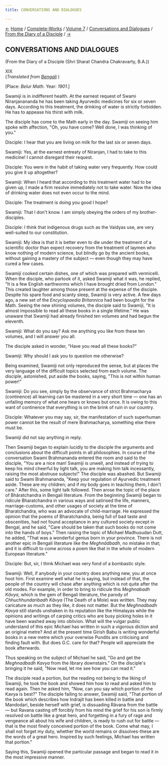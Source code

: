 ```yaml
---
title: CONVERSATIONS AND DIALOGUES

---
```

<div>

[←](scc_xviii.htm) [Home](../../../../index.htm) /
[Complete-Works](../../../complete_works.htm) / [Volume
7](../../volume_7_contents.htm) / [Conversations and
Dialogues](../conversations_and_dialogues_contents.htm) / [From the
Diary of a Disciple](from_the_diary_of_a_disciple_contents.htm)
/ [→](scc_xx.htm)

  

## CONVERSATIONS AND DIALOGUES

(From the Diary of a Disciple (Shri Sharat Chandra Chakravarty, B.A.))

XIX  
(*Translated from [Bengali](swami_shishya_36e7_19.pdf)* )

\[Place: *Belur Math*. Year: *1901*.\]

Swamiji is in indifferent health. At the earnest request of Swami
Niranjanananda he has been taking Ayurvedic medicines for six or seven
days. According to this treatment, the drinking of water is strictly
forbidden. He has to appease his thirst with milk.

The disciple has come to the Math early in the day. Swamiji on seeing
him spoke with affection, "Oh, you have come? Well done, I was thinking
of you."

Disciple: I hear that you are living on milk for the last six or seven
days.

Swamiji: Yes, at the earnest entreaty of Niranjan, I had to take to this
medicine! I cannot disregard their request.

Disciple: You were in the habit of taking water very frequently. How
could you give it up altogether?

Swamiji: When I heard that according to this treatment water had to be
given up, I made a firm resolve immediately not to take water. Now the
idea of drinking water does not even occur to the mind.

Disciple: The treatment is doing you good I hope?

Swamiji: That I don't know. I am simply obeying the orders of my
brother-disciples.

Disciple: I think that indigenous drugs such as the Vaidyas use, are
very well-suited to our constitution.

Swamiji: My idea is that it is better even to die under the treatment of
a scientific doctor than expect recovery from the treatment of laymen
who know nothing of modern science, but blindly go by the ancient books,
without gaining a mastery of the subject — even though they may have
cured a few cases.

Swamiji cooked certain dishes, one of which was prepared with
vermicelli. When the disciple, who partook of it, asked Swamiji what it
was, he replied, "It is a few English earthworms which I have brought
dried from London." This created laughter among those present at the
expense of the disciple. Despite his spare food and scanty sleep,
Swamiji is very active. A few days ago, a new set of the *Encyclopaedia
Britannica* had been bought for the Math. Seeing the new shining
volumes, the disciple said to Swamiji, "It is almost impossible to read
all these books in a single lifetime." He was unaware that Swamiji had
already finished ten volumes and had begun the eleventh.

Swamiji: What do you say? Ask me anything you like from these ten
volumes, and I will answer you all.

The disciple asked in wonder, "Have you read all these books?"

Swamiji: Why should I ask you to question me otherwise?

Being examined, Swamiji not only reproduced the sense, but at places the
very language of the difficult topics selected from each volume. The
disciple, astonished, put aside the books, saying, "This is not within
human power!"

Swamiji: Do you see, simply by the observance of strict Brahmacharya
(continence) all learning can be mastered in a very short time — one has
an unfailing memory of what one hears or knows but once. It is owing to
this want of continence that everything is on the brink of ruin in our
country.

Disciple: Whatever you may say, sir, the manifestation of such
superhuman power cannot be the result of mere Brahmacharya, something
else there must be.

Swamiji did not say anything in reply.

Then Swamiji began to explain lucidly to the disciple the arguments and
conclusions about the difficult points in all philosophies. In course of
the conversation Swami Brahmananda entered the room and said to the
disciple, "You are a nice man! Swamiji is unwell, and instead of trying
to keep his mind cheerful by light talk, you are making him talk
incessantly, raising the most abstruse subjects!" The disciple was
abashed. But Swamiji said to Swami Brahmananda, "Keep your regulation of
Ayurvedic treatment aside. These are my children; and if my body goes in
teaching them, I don't care." After this, some light talk followed. Then
arose the topic of the place of Bhâratchandra in Bengali literature.
From the beginning Swamiji began to ridicule Bharatchandra in various
ways and satirised the life, manners, marriage-customs, and other usages
of society at the time of Bharatchandra, who was an advocate of
child-marriage. He expressed the opinion that the poems of
Bharatchandra, being full of bad taste and obscenities, had not found
acceptance in any cultured society except in Bengal, and he said, "Care
should be taken that such books do not come into the hands of boys."
Then raising the topic of Michael Madhusudan Dutt, he added, "That was a
wonderful genius born in your province. There is not another epic in
Bengali literature like the *Meghnâdbadh*, no mistake in that; and it is
difficult to come across a poem like that in the whole of modern
European literature."

Disciple: But, sir, I think Michael was very fond of a bombastic style.

Swamiji: Well, if anybody in your country does anything new, you at once
hoot him. First examine well what he is saying, but instead of that, the
people of the country will chase after anything which is not quite after
the old modes. For example, in order to bring to ridicule this
*Meghnabadh Kâvya*, which is the gem of Bengali literature, the parody
of *Chhuchhundaribadh Kâvya* (The Death of a Mole) was written. They may
caricature as much as they like, it does not matter. But the
*Meghnadbadh Kavya* still stands unshaken in its reputation like the
Himalayas while the opinions and writings of carping critics who are
busy picking holes in it have been washed away into oblivion. What will
the vulgar public understand of this epic Michael has written in such a
vigorous diction and an original metre? And at the present time Girish
Babu is writing wonderful books in a new metre which your overwise
Pundits are criticising and finding fault with. But does G.C. care for
that? People will appreciate the book afterwards.

Thus speaking on the subject of Michael he said, "Go and get the
*Meghnadbadh Kavya* from the library downstairs." On the disciple's
bringing it he said, "Now read, let me see how you can read it."

The disciple read a portion, but the reading not being to the liking of
Swamiji, he took the book and showed him how to read and asked him to
read again. Then he asked him, "Now, can you say which portion of the
Kavya is best?" The disciple failing to answer, Swamiji said, "That
portion of the book which describes how Indrajit has been killed in
battle and Mandodari, beside herself with grief, is dissuading Râvana
from the battle — but Ravana casting off forcibly from his mind the
grief for his son is firmly resolved on battle like a great hero, and
forgetting in a fury of rage and vengeance all about his wife and
children, is ready to rush out for battle — that is the most finely
conceived portion of the book. Come what may, I shall not forget my
duty, whether the world remains or dissolves-these are the words of a
great hero. Inspired by such feelings, Michael has written that
portion."

Saying this, Swamiji opened the particular passage and began to read it
in the most impressive manner.

</div>
